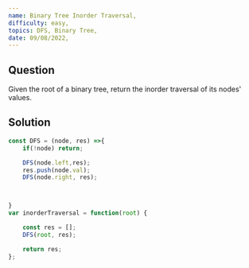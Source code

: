 ```yaml
---
name: Binary Tree Inorder Traversal,
difficulty: easy,
topics: DFS, Binary Tree,
date: 09/08/2022,
---
```


## Question

Given the root of a binary tree, return the inorder traversal of its nodes' values.

## Solution

```js:solution.js showLineNumbers
const DFS = (node, res) =>{
    if(!node) return;

    DFS(node.left,res);
    res.push(node.val);
    DFS(node.right, res);



}
var inorderTraversal = function(root) {

    const res = [];
    DFS(root, res);

    return res;
};
```
